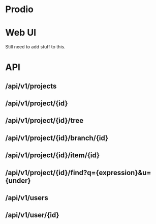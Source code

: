 Prodio
======

Web UI
======

Still need to add stuff to this.

API
===

/api/v1/projects
----------------

/api/v1/project/{id}
--------------------

/api/v1/project/{id}/tree
-------------------------

/api/v1/project/{id}/branch/{id}
--------------------------------

/api/v1/project/{id}/item/{id}
------------------------------

/api/v1/project/{id}/find?q={expression}&u={under}
--------------------------------------------------

/api/v1/users
-------------

/api/v1/user/{id}
-----------------
